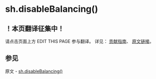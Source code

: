 # sh.disableBalancing()

## ！本页翻译征集中！

请点击页面上方 EDIT THIS PAGE 参与翻译。
详见：
[贡献指南]( https://github.com/JinMuInfo/MongoDB-Manual-zh/blob/master/CONTRIBUTING.md )、
[原文链接](  https://docs.mongodb.com/manual/reference/method/sh.disableBalancing/  )。

## 参见

原文 - [sh.disableBalancing()]( https://docs.mongodb.com/manual/reference/method/sh.disableBalancing/ )


